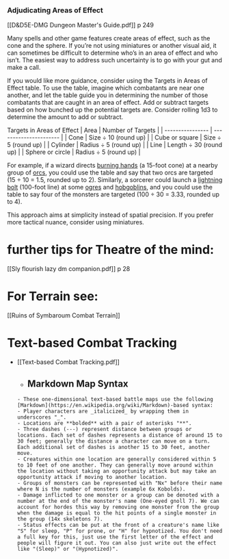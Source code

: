 

### Adjudicating Areas of Effect
 [[D&D5E-DMG Dungeon Master's Guide.pdf]] p 249
 
Many spells and other game features create areas of effect, such as the cone and the sphere. If you’re not using miniatures or another visual aid, it can sometimes be difficult to determine who’s in an area of effect and who isn’t. The easiest way to address such uncertainty is to go with your gut and make a call.

If you would like more guidance, consider using the Targets in Areas of Effect table. To use the table, imagine which combatants are near one another, and let the table guide you in determining the number of those combatants that are caught in an area of effect. Add or subtract targets based on how bunched up the potential targets are. Consider rolling 1d3 to determine the amount to add or subtract.

[](https://www.dndbeyond.com/sources/dmg/running-the-game#ImprovisingDamage#TargetsinAreasofEffect)
Targets in Areas of Effect
| Area             | Number of Targets      |
| ---------------- | ---------------------- |
| Cone             | Size ÷ 10 (round up)   |
| Cube or square   | Size ÷ 5 (round up)    |
| Cylinder         | Radius ÷ 5 (round up)  |
| Line             | Length ÷ 30 (round up) |
| Sphere or circle | Radius ÷ 5 (round up)  |

For example, if a wizard directs [burning hands](https://www.dndbeyond.com/spells/burning-hands) (a 15-foot cone) at a nearby group of [orcs](https://www.dndbeyond.com/monsters/16972-orc), you could use the table and say that two orcs are targeted (15 ÷ 10 = 1.5, rounded up to 2). Similarly, a sorcerer could launch a [lightning bolt](https://www.dndbeyond.com/spells/lightning-bolt) (100-foot line) at some [ogres](https://www.dndbeyond.com/monsters/16969-ogre) and [hobgoblins](https://www.dndbeyond.com/monsters/16925-hobgoblin), and you could use the table to say four of the monsters are targeted (100 ÷ 30 = 3.33, rounded up to 4).

This approach aims at simplicity instead of spatial precision. If you prefer more tactical nuance, consider using miniatures.


# further tips for Theatre of the mind:
[[Sly flourish lazy dm companion.pdf]]  p 28
# For Terrain see:
[[Ruins of Symbaroum Combat Terrain]]

# Text-based Combat Tracking
- [[Text-based Combat Tracking.pdf]]
	- ## Markdown Map Syntax
	```
	- These one-dimensional text-based battle maps use the following [Markdown](https://en.wikipedia.org/wiki/Markdown)-based syntax:
	- Player characters are _italicized_ by wrapping them in underscores "_".
	- Locations are **bolded** with a pair of asterisks "**".
	- Three dashes (---) represent distance between groups or locations. Each set of dashes represents a distance of around 15 to 30 feet; generally the distance a character can move on a turn. Each additional set of dashes is another 15 to 30 feet, another move.
	- Creatures within one location are generally considered within 5 to 10 feet of one another. They can generally move around within the location without taking an opportunity attack but may take an opportunity attack if moving to another location.
	- Groups of monsters can be represented with "Nx" before their name where N is the number of monsters (example 6x Kobolds).
	- Damage inflicted to one monster or a group can be denoted with a number at the end of the monster's name (One-eyed gnoll 7). We can account for hordes this way by removing one monster from the group when the damage is equal to the hit points of a single monster in the group (14x skeletons 7).
	- Status effects can be put at the front of a creature's name like "S" for sleep, "P" for prone, or "H" for hypnotized. You don't need a full key for this, just use the first letter of the effect and people will figure it out. You can also just write out the effect like "(Sleep)" or "(Hypnotized)".
```